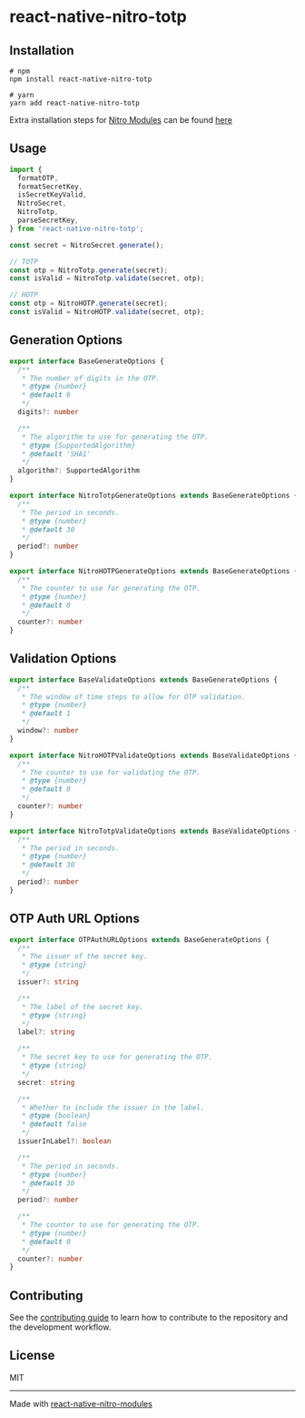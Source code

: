 # react-native-nitro-totp

## Installation
```
# npm
npm install react-native-nitro-totp

# yarn
yarn add react-native-nitro-totp
```
Extra installation steps for [Nitro Modules](https://mrousavy.github.io/nitro/) can be found [here](https://mrousavy.github.io/nitro/docs/for-users)

## Usage
```ts
import {
  formatOTP,
  formatSecretKey,
  isSecretKeyValid,
  NitroSecret,
  NitroTotp,
  parseSecretKey,
} from 'react-native-nitro-totp';

const secret = NitroSecret.generate();

// TOTP
const otp = NitroTotp.generate(secret);
const isValid = NitroTotp.validate(secret, otp);

// HOTP
const otp = NitroHOTP.generate(secret);
const isValid = NitroHOTP.validate(secret, otp);
```

## Generation Options
```ts
export interface BaseGenerateOptions {
  /**
   * The number of digits in the OTP.
   * @type {number}
   * @default 6
   */
  digits?: number

  /**
   * The algorithm to use for generating the OTP.
   * @type {SupportedAlgorithm}
   * @default 'SHA1'
   */
  algorithm?: SupportedAlgorithm
}

export interface NitroTotpGenerateOptions extends BaseGenerateOptions {
  /**
   * The period in seconds.
   * @type {number}
   * @default 30
   */
  period?: number
}

export interface NitroHOTPGenerateOptions extends BaseGenerateOptions {
  /**
   * The counter to use for generating the OTP.
   * @type {number}
   * @default 0
   */
  counter?: number
}
```

## Validation Options
```ts
export interface BaseValidateOptions extends BaseGenerateOptions {
  /**
   * The window of time steps to allow for OTP validation.
   * @type {number}
   * @default 1
   */
  window?: number
}

export interface NitroHOTPValidateOptions extends BaseValidateOptions {
  /**
   * The counter to use for validating the OTP.
   * @type {number}
   * @default 0
   */
  counter?: number
}

export interface NitroTotpValidateOptions extends BaseValidateOptions {
  /**
   * The period in seconds.
   * @type {number}
   * @default 30
   */
  period?: number
}
```

## OTP Auth URL Options
```ts
export interface OTPAuthURLOptions extends BaseGenerateOptions {
  /**
   * The issuer of the secret key.
   * @type {string}
   */
  issuer?: string

  /**
   * The label of the secret key.
   * @type {string}
   */
  label?: string

  /**
   * The secret key to use for generating the OTP.
   * @type {string}
   */
  secret: string

  /**
   * Whether to include the issuer in the label.
   * @type {boolean}
   * @default false
   */
  issuerInLabel?: boolean

  /**
   * The period in seconds.
   * @type {number}
   * @default 30
   */
  period?: number

  /**
   * The counter to use for generating the OTP.
   * @type {number}
   * @default 0
   */
  counter?: number
}
```

## Contributing

See the [contributing guide](CONTRIBUTING.md) to learn how to contribute to the repository and the development workflow.

## License

MIT

---

Made with [react-native-nitro-modules](https://github.com/callstack/react-native-builder-bob)

